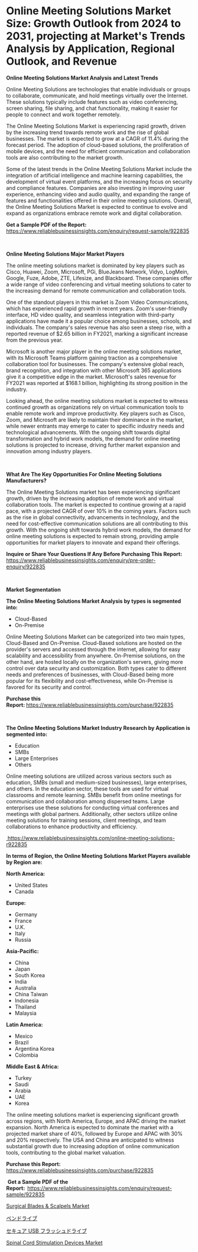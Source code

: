 <p><h1>Online Meeting Solutions Market Size: Growth Outlook from 2024 to 2031, projecting at Market's Trends Analysis by Application, Regional Outlook, and Revenue</h1></p><p><strong>Online Meeting Solutions Market Analysis and Latest Trends</strong></p>
<p><p>Online Meeting Solutions are technologies that enable individuals or groups to collaborate, communicate, and hold meetings virtually over the Internet. These solutions typically include features such as video conferencing, screen sharing, file sharing, and chat functionality, making it easier for people to connect and work together remotely.</p><p>The Online Meeting Solutions Market is experiencing rapid growth, driven by the increasing trend towards remote work and the rise of global businesses. The market is expected to grow at a CAGR of 11.4% during the forecast period. The adoption of cloud-based solutions, the proliferation of mobile devices, and the need for efficient communication and collaboration tools are also contributing to the market growth.</p><p>Some of the latest trends in the Online Meeting Solutions Market include the integration of artificial intelligence and machine learning capabilities, the development of virtual event platforms, and the increasing focus on security and compliance features. Companies are also investing in improving user experience, enhancing video and audio quality, and expanding the range of features and functionalities offered in their online meeting solutions. Overall, the Online Meeting Solutions Market is expected to continue to evolve and expand as organizations embrace remote work and digital collaboration.</p></p>
<p><strong>Get a Sample PDF of the Report:&nbsp;</strong> <a href="https://www.reliablebusinessinsights.com/enquiry/request-sample/922835">https://www.reliablebusinessinsights.com/enquiry/request-sample/922835</a></p>
<p>&nbsp;</p>
<p><strong>Online Meeting Solutions Major Market Players</strong></p>
<p><p>The online meeting solutions market is dominated by key players such as Cisco, Huawei, Zoom, Microsoft, PGi, BlueJeans Network, Vidyo, LogMein, Google, Fuze, Adobe, ZTE, Lifesize, and Blackboard. These companies offer a wide range of video conferencing and virtual meeting solutions to cater to the increasing demand for remote communication and collaboration tools.</p><p>One of the standout players in this market is Zoom Video Communications, which has experienced rapid growth in recent years. Zoom's user-friendly interface, HD video quality, and seamless integration with third-party applications have made it a popular choice among businesses, schools, and individuals. The company's sales revenue has also seen a steep rise, with a reported revenue of $2.65 billion in FY2021, marking a significant increase from the previous year.</p><p>Microsoft is another major player in the online meeting solutions market, with its Microsoft Teams platform gaining traction as a comprehensive collaboration tool for businesses. The company's extensive global reach, brand recognition, and integration with other Microsoft 365 applications give it a competitive edge in the market. Microsoft's sales revenue for FY2021 was reported at $168.1 billion, highlighting its strong position in the industry.</p><p>Looking ahead, the online meeting solutions market is expected to witness continued growth as organizations rely on virtual communication tools to enable remote work and improve productivity. Key players such as Cisco, Zoom, and Microsoft are likely to maintain their dominance in the market, while newer entrants may emerge to cater to specific industry needs and technological advancements. With the ongoing shift towards digital transformation and hybrid work models, the demand for online meeting solutions is projected to increase, driving further market expansion and innovation among industry players.</p></p>
<p>&nbsp;</p>
<p><strong>What Are The Key Opportunities For Online Meeting Solutions Manufacturers?</strong></p>
<p><p>The Online Meeting Solutions market has been experiencing significant growth, driven by the increasing adoption of remote work and virtual collaboration tools. The market is expected to continue growing at a rapid pace, with a projected CAGR of over 10% in the coming years. Factors such as the rise in global connectivity, advancements in technology, and the need for cost-effective communication solutions are all contributing to this growth. With the ongoing shift towards hybrid work models, the demand for online meeting solutions is expected to remain strong, providing ample opportunities for market players to innovate and expand their offerings.</p></p>
<p><strong>Inquire or Share Your Questions If Any Before Purchasing This Report:</strong> <a href="https://www.reliablebusinessinsights.com/enquiry/pre-order-enquiry/922835">https://www.reliablebusinessinsights.com/enquiry/pre-order-enquiry/922835</a></p>
<p>&nbsp;</p>
<p><strong>Market Segmentation</strong></p>
<p><strong>The Online Meeting Solutions Market Analysis by types is segmented into:</strong></p>
<p><ul><li>Cloud-Based</li><li>On-Premise</li></ul></p>
<p><p>Online Meeting Solutions Market can be categorized into two main types, Cloud-Based and On-Premise. Cloud-Based solutions are hosted on the provider's servers and accessed through the internet, allowing for easy scalability and accessibility from anywhere. On-Premise solutions, on the other hand, are hosted locally on the organization's servers, giving more control over data security and customization. Both types cater to different needs and preferences of businesses, with Cloud-Based being more popular for its flexibility and cost-effectiveness, while On-Premise is favored for its security and control.</p></p>
<p><strong>Purchase this Report:&nbsp;</strong><a href="https://www.reliablebusinessinsights.com/purchase/922835">https://www.reliablebusinessinsights.com/purchase/922835</a></p>
<p>&nbsp;</p>
<p><strong>The Online Meeting Solutions Market Industry Research by Application is segmented into:</strong></p>
<p><ul><li>Education</li><li>SMBs</li><li>Large Enterprises</li><li>Others</li></ul></p>
<p><p>Online meeting solutions are utilized across various sectors such as education, SMBs (small and medium-sized businesses), large enterprises, and others. In the education sector, these tools are used for virtual classrooms and remote learning. SMBs benefit from online meetings for communication and collaboration among dispersed teams. Large enterprises use these solutions for conducting virtual conferences and meetings with global partners. Additionally, other sectors utilize online meeting solutions for training sessions, client meetings, and team collaborations to enhance productivity and efficiency.</p></p>
<p><a href="https://www.reliablebusinessinsights.com/online-meeting-solutions-r922835">&nbsp;https://www.reliablebusinessinsights.com/online-meeting-solutions-r922835</a></p>
<p><strong>In terms of Region, the Online Meeting Solutions Market Players available by Region are:</strong></p>
<p>
    <p> <strong> North America: </strong>
        <ul>
            <li>United States</li>
            <li>Canada</li>
        </ul>
        </p> 
    <p> <strong> Europe: </strong>
        <ul>
            <li>Germany</li>
            <li>France</li>
            <li>U.K.</li>
            <li>Italy</li>
            <li>Russia</li>
        </ul>
        </p> 
    <p> <strong> Asia-Pacific: </strong>
        <ul>
            <li>China</li>
            <li>Japan</li>
            <li>South Korea</li>
            <li>India</li>
            <li>Australia</li>
            <li>China Taiwan</li>
            <li>Indonesia</li>
            <li>Thailand</li>
            <li>Malaysia</li>
        </ul>
        </p> 
    <p> <strong> Latin America: </strong>
        <ul>
            <li>Mexico</li>
            <li>Brazil</li>
            <li>Argentina Korea</li>
            <li>Colombia</li>
        </ul>
        </p> 
    <p> <strong> Middle East & Africa: </strong>
        <ul>
            <li>Turkey</li>
            <li>Saudi</li>
            <li>Arabia</li>
            <li>UAE</li>
            <li>Korea</li>
        </ul>
    </p>
    </p>
<p><p>The online meeting solutions market is experiencing significant growth across regions, with North America, Europe, and APAC driving the market expansion. North America is expected to dominate the market with a projected market share of 40%, followed by Europe and APAC with 30% and 20% respectively. The USA and China are anticipated to witness substantial growth due to increasing adoption of online communication tools, contributing to the global market valuation.</p></p>
<p><strong>Purchase this Report: </strong><a href="https://www.reliablebusinessinsights.com/purchase/922835">https://www.reliablebusinessinsights.com/purchase/922835</a></p>
<p>&nbsp;<strong>Get a Sample PDF of the Report:&nbsp;&nbsp;</strong><a href="https://www.reliablebusinessinsights.com/enquiry/request-sample/922835">https://www.reliablebusinessinsights.com/enquiry/request-sample/922835</a></p>
<p><strong></strong></p>
<p><p><a href="https://github.com/lylyparadise/Market-Research-Report-List-4/blob/main/surgical-blades-scalpels-market.md">Surgical Blades & Scalpels Market</a></p><p><a href="https://github.com/alyle7648/Market-Research-Report-List-2/blob/main/2917317174429.md">ペンドライブ</a></p><p><a href="https://github.com/leigh4852023/Market-Research-Report-List-2/blob/main/3396423174430.md">セキュア USB フラッシュドライブ</a></p><p><a href="https://github.com/GroverBarry/Market-Research-Report-List-6/blob/main/spinal-cord-stimulation-devices-market.md">Spinal Cord Stimulation Devices Market</a></p></p>